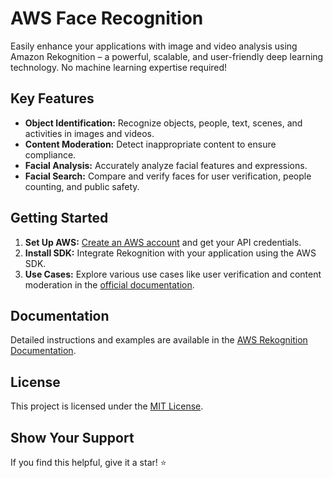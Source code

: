 # AWS Face Recognition

Easily enhance your applications with image and video analysis using Amazon Rekognition – a powerful, scalable, and user-friendly deep learning technology. No machine learning expertise required!

## Key Features
- **Object Identification:** Recognize objects, people, text, scenes, and activities in images and videos.
- **Content Moderation:** Detect inappropriate content to ensure compliance.
- **Facial Analysis:** Accurately analyze facial features and expressions.
- **Facial Search:** Compare and verify faces for user verification, people counting, and public safety.

## Getting Started
1. **Set Up AWS:** [Create an AWS account](https://aws.amazon.com/) and get your API credentials.
2. **Install SDK:** Integrate Rekognition with your application using the AWS SDK.
3. **Use Cases:** Explore various use cases like user verification and content moderation in the [official documentation](https://docs.aws.amazon.com/rekognition/).

## Documentation
Detailed instructions and examples are available in the [AWS Rekognition Documentation](https://docs.aws.amazon.com/rekognition/).

## License
This project is licensed under the [MIT License](LICENSE).

## Show Your Support
If you find this helpful, give it a star! ⭐️

